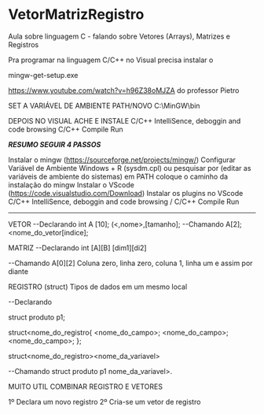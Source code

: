 # VetorMatrizRegistro
Aula sobre linguagem C - falando sobre Vetores (Arrays), Matrizes e Registros

Pra programar na linguagem C/C++ no Visual precisa instalar o 

mingw-get-setup.exe

https://www.youtube.com/watch?v=h96Z38oMJZA do professor Pietro


SET A VARIÁVEL DE AMBIENTE
PATH/NOVO  C:\MinGW\bin

DEPOIS NO VISUAL ACHE E INSTALE
C/C++ IntelliSence, deboggin and code browsing
C/C++ Compile Run



***************************RESUMO SEGUIR 4 PASSOS***************************


Instalar o mingw						(https://sourceforge.net/projects/mingw/)
Configurar Variável de Ambiente			 Windows + R  (sysdm.cpl) ou pesquisar por (editar as variáveis de ambiente do sistemas) em PATH coloque o caminho da instalação do mingw
Instalar o VScode 						(https://code.visualstudio.com/Download)
Instalar os plugins no VScode			 C/C++ IntelliSence, deboggin and code browsing  /   C/C++ Compile Run



-------------------------------------------------
VETOR
--Declarando 
int A [10]; (<tipo><,nome>,[tamanho];
--Chamando
A[2];  <nome_do_vetor[indice];

MATRIZ
--Declarando 
int [A][B]  <tipo><nome>[dim1][di2]

--Chamando
A[0][2]
Coluna zero, linha zero, coluna 1, linha um e assim por diante

  REGISTRO (struct) Tipos de dados em um mesmo local

  --Declarando

  struct produto p1;
  
  struct<nome_do_registro{
<tipo><nome_do_campo>;
<tipo><nome_do_campo>;
<tipo><nome_do_campo>;
  };

  struct<nome_do_registro><nome_da_variavel>

  --Chamando
  struct produto p1    nome_da_variavel>.<campo>


MUITO UTIL COMBINAR REGISTRO E VETORES

1º Declara um novo registro
2º Cria-se um vetor de registro

  
